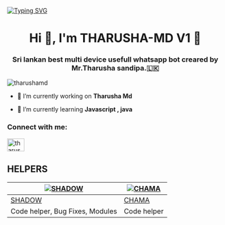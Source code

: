 <a href="https://git.io/typing-svg"><img src="https://readme-typing-svg.demolab.com?font=Black+Ops+One&size=100&pause=1000&color=skyblue&center=true&width=1000&height=200&lines=THARUSHA-MD" alt="Typing SVG" /></a>
  </p>
<a>

<h1 align="center">Hi 👋, I'm THARUSHA-MD V1 🤩</h1>
<h3 align="center">Sri lankan best multi device usefull whatsapp bot creared by Mr.Tharusha sandipa.🇱🇰</h3>

<p align="left"> <img src="https://komarev.com/ghpvc/?username=tharusha-md777&label=Profile%20views&color=0e75b6&style=flat" alt="tharushamd" /> </p>

- 🔭 I’m currently working on **Tharusha Md**

- 🌱 I’m currently learning **Javascript , java**

<h3 align="left">Connect with me:</h3>
<p align="left">
<a href="https://fb.com/tharusha sandipa" target="blank"><img align="center" src="https://raw.githubusercontent.com/rahuldkjain/github-profile-readme-generator/master/src/images/icons/Social/facebook.svg" alt="tharusha sandipa" height="30" width="40" /></a>
</p>


## HELPERS
[![SHADOW](https://telegra.ph/file/1cacb07896ee14aa5920b.jpg?size=80)](https://github.com/dgxeon) | [![CHAMA](https://telegra.ph/file/1046fee52c7a14d556793.jpg?size=100)](https://github.com/fantox001)
|----|----
[SHADOW](https://wa.me/94767898887) | [CHAMA](https://wa.me/+94757309293)
Code helper, Bug Fixes, Modules  | Code helper
